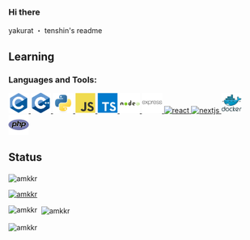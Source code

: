 ### Hi there 
yakurat ・ tenshin's readme

##  Learning
<h3 align="left">Languages and Tools:</h3>
<p align="left">
  <a href="https://www.cprogramming.com/" target="_blank">
    <img src="https://raw.githubusercontent.com/devicons/devicon/master/icons/c/c-original.svg" alt="c" width="40" height="40" />
  </a>
  <a href="https://www.w3schools.com/cpp/" target="_blank">
    <img src="https://raw.githubusercontent.com/devicons/devicon/master/icons/cplusplus/cplusplus-original.svg" alt="cplusplus" width="40" height="40" />
  </a>
  <a href="https://www.python.org" target="_blank">
    <img src="https://raw.githubusercontent.com/devicons/devicon/master/icons/python/python-original.svg" alt="python" width="40" height="40" />
  </a>
  <a href="https://developer.mozilla.org/en-US/docs/Web/JavaScript" target="_blank">
    <img src="https://raw.githubusercontent.com/devicons/devicon/master/icons/javascript/javascript-original.svg" alt="javascript" width="40" height="40" />
  </a>
  <a href="https://www.typescriptlang.org/" target="_blank">
    <img src="https://raw.githubusercontent.com/devicons/devicon/master/icons/typescript/typescript-original.svg" alt="typescript" width="40" height="40" />
  </a>
  <a href="https://nodejs.org" target="_blank">
    <img src="https://raw.githubusercontent.com/devicons/devicon/master/icons/nodejs/nodejs-original-wordmark.svg" alt="nodejs" width="40" height="40" />
  </a>
  <a href="https://expressjs.com" target="_blank">
    <img src="https://raw.githubusercontent.com/devicons/devicon/master/icons/express/express-original-wordmark.svg" alt="express" width="40" height="40" />
  </a>
  <a href="https://ja.legacy.reactjs.org/" target="_blank">
    <img src="https://cdn.worldvectorlogo.com/logos/react-2.svg" alt="react" width="40" height="40" />
  </a>
  <a href="https://nextjs.org/" target="_blank">
    <img href="https://github.com/amkkr/amkkr/assets/55781271/98ca4c47-06c8-4117-b0d1-99f5a8479777" alt="nextjs" width="40" height="40" />
  </a>
  <a href="https://www.docker.com/" target="_blank">
    <img src="https://raw.githubusercontent.com/devicons/devicon/master/icons/docker/docker-original-wordmark.svg" alt="docker" width="40" height="40" />
  </a>
  <a href="https://www.php.net" target="_blank">
    <img src="https://raw.githubusercontent.com/devicons/devicon/master/icons/php/php-original.svg" alt="php" width="40" height="40" />
  </a>
</p>


##  Status<p align="left">
<p>
  <img src="https://komarev.com/ghpvc/?username=amkkr&label=Profile%20views&color=0e75b6&style=flat" alt="amkkr" />
</p>
<p align="left">
  <a href="https://github.com/ryo-ma/github-profile-trophy">
    <img src="https://github-profile-trophy.vercel.app/?username=amkkr" alt="amkkr" />
  </a>
</p>

<p>
  <img align="left" src="https://github-readme-stats.vercel.app/api/top-langs?username=amkkr&show_icons=true&locale=en&layout=compact" alt="amkkr" />
</p>
<p>&nbsp;
  <img align="center" src="https://github-readme-stats.vercel.app/api?username=amkkr&show_icons=true&locale=en" alt="amkkr" />
</p>
<p>
  <img align="center" src="https://github-readme-streak-stats.herokuapp.com/?user=amkkr&" alt="amkkr" />
</p>


